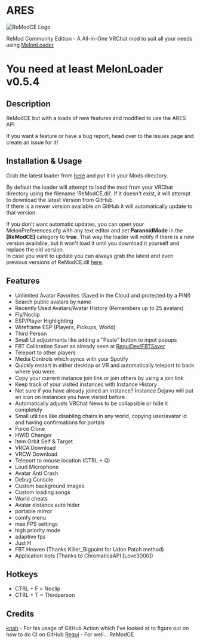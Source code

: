 # ARES

![ReModCE Logo](https://github.com/RequiDev/ReModCE/raw/master/remod_ce_logo.png)

ReMod Community Edition - A All-in-One VRChat mod to suit all your needs using [MelonLoader](https://github.com/LavaGang/MelonLoader)
# **You need at least MelonLoader v0.5.4**

## Description
ReModCE but with a loads of new features and modified to use the ARES API

If you want a feature or have a bug report, head over to the issues page and create an issue for it!  

## Installation & Usage
Grab the latest loader from [here](https://github.com/Dean2k/ReModCE/releases/latest/ReModCE_ARES.Loader.dll) and put it in your Mods directory.  

By default the loader will attempt to load the mod from your VRChat directory using the filename 'ReModCE.dll'. If it doesn't exist, it will attempt to download the latest Version from GitHub.  
If there is a newer version available on GitHub it will automatically update to that version.  

If you don't want automatic updates, you can open your MelonPreferences.cfg with any text editor and set **ParanoidMode** in the **[ReModCE]** category to **true**. That way the loader will notify if there is a new version available, but it won't load it until you download it yourself and replace the old version.  
In case you want to update you can always grab the latest and even previous versions of ReModCE.dll [here](https://github.com/Dean2k/ReModCE/releases/).

## Features
* Unlimited Avatar Favorites (Saved in the Cloud and protected by a PIN!)
* Search public avatars by name
* Recently Used Avatars/Avatar History (Remembers up to 25 avatars)
* Fly/Noclip
* ESP/Player Highlighting
* Wireframe ESP (Players, Pickups, World)
* Third Person
* Small UI adjustments like adding a "Paste" button to input popups
* FBT Calibration Saver as already seen at [RequiDev/FBTSaver](https://github.com/RequiDev/FBTSaver)
* Teleport to other players
* Media Controls which syncs with your Spotify
* Quickly restart in either desktop or VR and automatically teleport to back where you were.
* Copy your current instance join link or join others by using a join link
* Keep track of your visited instances with Instance History
* Not sure if you have already joined an instance? Instance Dejavu will put an icon on instances you have visited before
* Automatically adjusts VRChat News to be collapsible or hide it completely
* Small utilities like disabling chairs in any world, copying user/avatar id and having confirmations for portals
* Force Clone
* HWID Changer
* Item Orbit Self & Target
* VRCA Download
* VRCW Download
* Teleport to mouse location (CTRL + Q)
* Loud Microphone
* Avatar Anti Crash
* Debug Console
* Custom background images
* Custom loading songs
* World cheats
* Avatar distance auto hider
* portable mirror
* comfy menu
* max FPS settings
* high priority mode
* adaptive fps
* Just H
* FBT Heaven (Thanks Killer_Bigpoint for Udon Patch method)
* Application bots (Thanks to ChromaticaAPI [Love3000])

## Hotkeys
* CTRL + F = Noclip
* CTRL + T = Thirdperson

## Credits
[knah](https://github.com/knah) - For his usage of GitHub Action which I've looked at to figure out on how to do CI on GitHub
[Requi](https://github.com/RequiDev) - For well... ReModCE
